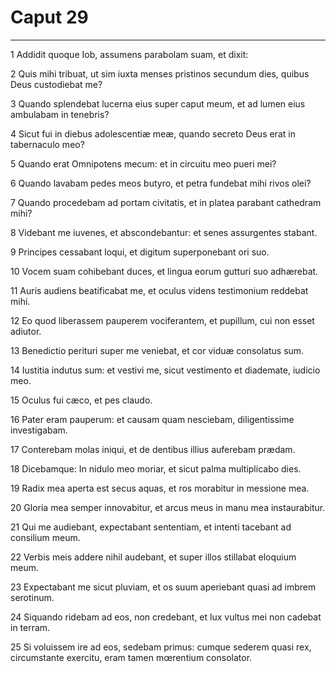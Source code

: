 # Caput 29

***

1 Addidit quoque Iob, assumens parabolam suam, et dixit:

2 Quis mihi tribuat, ut sim iuxta menses pristinos secundum dies, quibus Deus custodiebat me?

3 Quando splendebat lucerna eius super caput meum, et ad lumen eius ambulabam in tenebris?

4 Sicut fui in diebus adolescentiæ meæ, quando secreto Deus erat in tabernaculo meo?

5 Quando erat Omnipotens mecum: et in circuitu meo pueri mei?

6 Quando lavabam pedes meos butyro, et petra fundebat mihi rivos olei?

7 Quando procedebam ad portam civitatis, et in platea parabant cathedram mihi?

8 Videbant me iuvenes, et abscondebantur: et senes assurgentes stabant.

9 Principes cessabant loqui, et digitum superponebant ori suo.

10 Vocem suam cohibebant duces, et lingua eorum gutturi suo adhærebat.

11 Auris audiens beatificabat me, et oculus videns testimonium reddebat mihi.

12 Eo quod liberassem pauperem vociferantem, et pupillum, cui non esset adiutor.

13 Benedictio perituri super me veniebat, et cor viduæ consolatus sum.

14 Iustitia indutus sum: et vestivi me, sicut vestimento et diademate, iudicio meo.

15 Oculus fui cæco, et pes claudo.

16 Pater eram pauperum: et causam quam nesciebam, diligentissime investigabam.

17 Conterebam molas iniqui, et de dentibus illius auferebam prædam.

18 Dicebamque: In nidulo meo moriar, et sicut palma multiplicabo dies.

19 Radix mea aperta est secus aquas, et ros morabitur in messione mea.

20 Gloria mea semper innovabitur, et arcus meus in manu mea instaurabitur.

21 Qui me audiebant, expectabant sententiam, et intenti tacebant ad consilium meum.

22 Verbis meis addere nihil audebant, et super illos stillabat eloquium meum.

23 Expectabant me sicut pluviam, et os suum aperiebant quasi ad imbrem serotinum.

24 Siquando ridebam ad eos, non credebant, et lux vultus mei non cadebat in terram.

25 Si voluissem ire ad eos, sedebam primus: cumque sederem quasi rex, circumstante exercitu, eram tamen mœrentium consolator.

